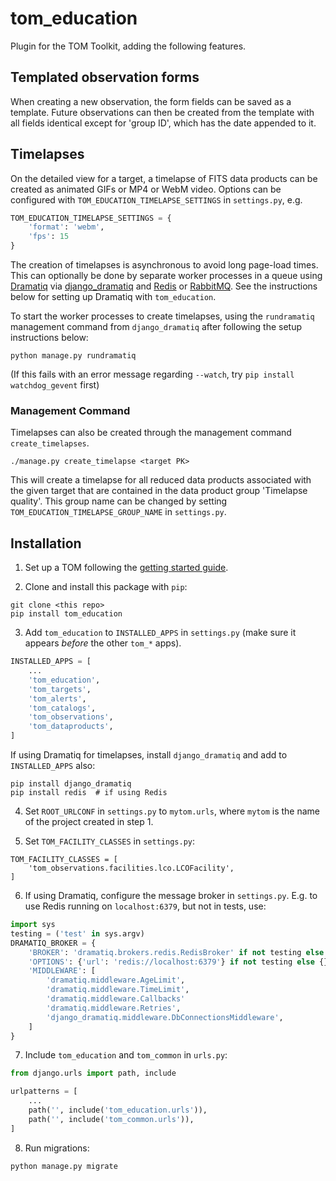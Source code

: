 # tom_education

Plugin for the TOM Toolkit, adding the following features.

## Templated observation forms

When creating a new observation, the form fields can be saved as a template.
Future observations can then be created from the template with all fields
identical except for 'group ID', which has the date appended to it.

## Timelapses

On the detailed view for a target, a timelapse of FITS data products can be
created as animated GIFs or MP4 or WebM video. Options can be configured with
`TOM_EDUCATION_TIMELAPSE_SETTINGS` in `settings.py`, e.g.

```python
TOM_EDUCATION_TIMELAPSE_SETTINGS = {
    'format': 'webm',
    'fps': 15
}
```

The creation of timelapses is asynchronous to avoid long page-load times. This
can optionally be done by separate worker processes in a queue using
[Dramatiq](https://dramatiq.io/) via
[django_dramatiq](https://github.com/Bogdanp/django_dramatiq) and
[Redis](https://redis.io/) or [RabbitMQ](https://www.rabbitmq.com/). See the
instructions below for setting up Dramatiq with `tom_education`.

To start the worker processes to create timelapses, using the `rundramatiq`
management command from `django_dramatiq` after following the setup
instructions below:

```
python manage.py rundramatiq
```

(If this fails with an error message regarding `--watch`, try `pip install
watchdog_gevent` first)

### Management Command

Timelapses can also be created through the management command `create_timelapses`.

```
./manage.py create_timelapse <target PK>
```

This will create a timelapse for all reduced data products associated with the
given target that are contained in the data product group 'Timelapse quality'.
This group name can be changed by setting `TOM_EDUCATION_TIMELAPSE_GROUP_NAME`
in `settings.py`.

## Installation

1. Set up a TOM following the [getting started guide](https://tomtoolkit.github.io/docs/getting_started).

2. Clone and install this package with `pip`:

```
git clone <this repo>
pip install tom_education
```

3. Add `tom_education` to `INSTALLED_APPS` in `settings.py` (make sure it
  appears *before* the other `tom_*` apps).

```python
INSTALLED_APPS = [
    ...
    'tom_education',
    'tom_targets',
    'tom_alerts',
    'tom_catalogs',
    'tom_observations',
    'tom_dataproducts',
]
```

If using Dramatiq for timelapses, install `django_dramatiq` and add to
`INSTALLED_APPS` also:

```
pip install django_dramatiq
pip install redis  # if using Redis
```

4. Set `ROOT_URLCONF` in `settings.py` to `mytom.urls`, where `mytom` is the
   name of the project created in step 1.

5. Set `TOM_FACILITY_CLASSES` in `settings.py`:

```
TOM_FACILITY_CLASSES = [
    'tom_observations.facilities.lco.LCOFacility',
]
```

6. If using Dramatiq, configure the message broker in `settings.py`. E.g. to
   use Redis running on `localhost:6379`, but not in tests, use:

```python
import sys
testing = ('test' in sys.argv)
DRAMATIQ_BROKER = {
    'BROKER': 'dramatiq.brokers.redis.RedisBroker' if not testing else 'dramatiq.brokers.stub.StubBroker',
    'OPTIONS': {'url': 'redis://localhost:6379'} if not testing else {},
    'MIDDLEWARE': [
        'dramatiq.middleware.AgeLimit',
        'dramatiq.middleware.TimeLimit',
        'dramatiq.middleware.Callbacks'
        'dramatiq.middleware.Retries',
        'django_dramatiq.middleware.DbConnectionsMiddleware',
    ]
}
```

7. Include `tom_education` and `tom_common` in `urls.py`:

```python
from django.urls import path, include

urlpatterns = [
    ...
    path('', include('tom_education.urls')),
    path('', include('tom_common.urls')),
]
```

8. Run migrations:

```
python manage.py migrate
```
